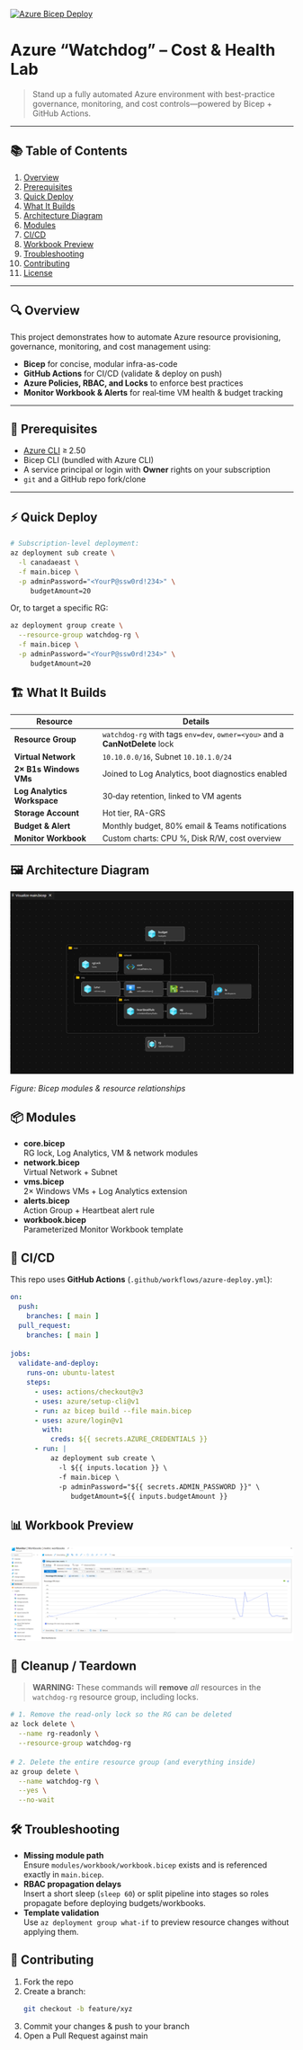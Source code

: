 [![Azure Bicep Deploy](https://github.com/AbdullahMemon15/azure-watchdog/actions/workflows/azure-deploy.yml/badge.svg?branch=main)](https://github.com/AbdullahMemon15/azure-watchdog/actions/workflows/azure-deploy.yml)

# Azure “Watchdog” – Cost & Health Lab

> Stand up a fully automated Azure environment with best-practice governance, monitoring, and cost controls—powered by Bicep + GitHub Actions.

---

## 📚 Table of Contents

1. [Overview](#overview)  
2. [Prerequisites](#prerequisites)  
3. [Quick Deploy](#quick-deploy)  
4. [What It Builds](#what-it-builds)  
5. [Architecture Diagram](#architecture-diagram)  
6. [Modules](#modules)  
7. [CI/CD](#cicd)  
8. [Workbook Preview](#workbook-preview)  
9. [Troubleshooting](#troubleshooting)  
10. [Contributing](#contributing)  
11. [License](#license)

---

## 🔍 Overview

This project demonstrates how to automate Azure resource provisioning, governance, monitoring, and cost management using:

- **Bicep** for concise, modular infra-as-code  
- **GitHub Actions** for CI/CD (validate & deploy on push)  
- **Azure Policies, RBAC, and Locks** to enforce best practices  
- **Monitor Workbook & Alerts** for real‑time VM health & budget tracking  

---

## 🚀 Prerequisites

- [Azure CLI](https://aka.ms/azure-cli) ≥ 2.50  
- Bicep CLI (bundled with Azure CLI)  
- A service principal or login with **Owner** rights on your subscription  
- `git` and a GitHub repo fork/clone  

---

## ⚡ Quick Deploy

```bash
# Subscription‑level deployment:
az deployment sub create \
  -l canadaeast \
  -f main.bicep \
  -p adminPassword="<YourP@ssw0rd!234>" \
     budgetAmount=20
```
Or, to target a specific RG:
```bash
az deployment group create \
  --resource-group watchdog-rg \
  -f main.bicep \
  -p adminPassword="<YourP@ssw0rd!234>" \
     budgetAmount=20
```
## 🏗 What It Builds

| Resource                     | Details                                                                   |
|------------------------------|---------------------------------------------------------------------------|
| **Resource Group**           | `watchdog-rg` with tags `env=dev`, `owner=<you>` and a **CanNotDelete** lock |
| **Virtual Network**          | `10.10.0.0/16`, Subnet `10.10.1.0/24`                                     |
| **2× B1s Windows VMs**       | Joined to Log Analytics, boot diagnostics enabled                         |
| **Log Analytics Workspace**  | 30‑day retention, linked to VM agents                                     |
| **Storage Account**          | Hot tier, RA-GRS                                                          |
| **Budget & Alert**           | Monthly budget, 80% email & Teams notifications                           |
| **Monitor Workbook**         | Custom charts: CPU %, Disk R/W, cost overview                             |

## 🖼 Architecture Diagram

![Architecture diagram](docs/screens/arch-graph.png)

*Figure: Bicep modules & resource relationships*

## 📦 Modules

- **core.bicep**  
  RG lock, Log Analytics, VM & network modules  
- **network.bicep**  
  Virtual Network + Subnet  
- **vms.bicep**  
  2× Windows VMs + Log Analytics extension  
- **alerts.bicep**  
  Action Group + Heartbeat alert rule  
- **workbook.bicep**  
  Parameterized Monitor Workbook template  

## 🔄 CI/CD

This repo uses **GitHub Actions** (`.github/workflows/azure-deploy.yml`):

```yaml
on:
  push:
    branches: [ main ]
  pull_request:
    branches: [ main ]

jobs:
  validate-and-deploy:
    runs-on: ubuntu-latest
    steps:
      - uses: actions/checkout@v3
      - uses: azure/setup-cli@v1
      - run: az bicep build --file main.bicep
      - uses: azure/login@v1
        with:
          creds: ${{ secrets.AZURE_CREDENTIALS }}
      - run: |
          az deployment sub create \
            -l ${{ inputs.location }} \
            -f main.bicep \
            -p adminPassword="${{ secrets.ADMIN_PASSWORD }}" \
               budgetAmount=${{ inputs.budgetAmount }}
```

## 📊 Workbook Preview

![Workbook demo](docs/screens/workbook.png)

## 🧹 Cleanup / Teardown

> **WARNING:** These commands will **remove** _all_ resources in the `watchdog-rg` resource group, including locks.

```bash
# 1. Remove the read‑only lock so the RG can be deleted
az lock delete \
  --name rg-readonly \
  --resource-group watchdog-rg

# 2. Delete the entire resource group (and everything inside)
az group delete \
  --name watchdog-rg \
  --yes \
  --no-wait
```

## 🛠 Troubleshooting

- **Missing module path**  
  Ensure `modules/workbook/workbook.bicep` exists and is referenced exactly in `main.bicep`.
- **RBAC propagation delays**  
  Insert a short sleep (`sleep 60`) or split pipeline into stages so roles propagate before deploying budgets/workbooks.
- **Template validation**  
  Use `az deployment group what-if` to preview resource changes without applying them.

## 🤝 Contributing

1. Fork the repo  
2. Create a branch:
   ```bash
   git checkout -b feature/xyz
   ```
3. Commit your changes & push to your branch
4. Open a Pull Request against main
